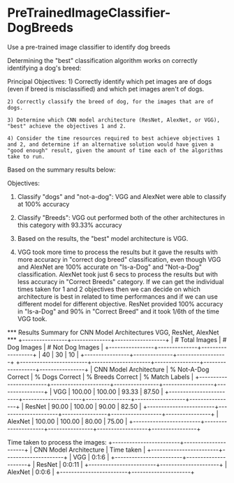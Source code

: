 # PreTrainedImageClassifier-DogBreeds
Use a pre-trained image classifier to identify dog breeds

Determining the "best" classification algorithm works on correctly identifying a dog's breed:

Principal Objectives:
	1) Correctly identify which pet images are of dogs (even if breed is misclassified) and which pet images aren't of dogs.
 
	2) Correctly classify the breed of dog, for the images that are of dogs.
 
	3) Determine which CNN model architecture (ResNet, AlexNet, or VGG), "best" achieve the objectives 1 and 2.
 
	4) Consider the time resources required to best achieve objectives 1 and 2, and determine if an alternative solution would have given a "good enough" result, given the amount of time each of the algorithms take to run.

Based on the summary results below:

Objectives:
1) Classify "dogs" and "not-a-dog": VGG and AlexNet were able to classify at 100% accuracy

2) Classify "Breeds": VGG out performed both of the other architectures in this category with 93.33% accuracy

3) Based on the results, the "best" model architecture is VGG. 

4) VGG took more time to process the results but it gave the results with more accuracy in "correct dog breed" classification, 
   even though VGG and AlexNet are 100% accurate on "Is-a-Dog" and "Not-a-Dog" classification. 
   AlexNet took just 6 secs to process the results but with less accuracy in "Correct Breeds" category. 
   If we can get the individual times taken for 1 and 2 objectives then we can decide on which architecture is best in related to time performances 
   and if we can use different model for different objective.
   ResNet provided 100% accuracy in "Is-a-Dog" and 90% in "Correct Breed" and it took 1/6th of the time VGG took.


*** Results Summary for CNN Model Architectures VGG, ResNet, AlexNet ***
+----------------+--------------+------------------+
| # Total Images | # Dog Images | # Not Dog Images |
+----------------+--------------+------------------+
|       40       |      30      |        10        |
+----------------+--------------+------------------+
+------------------------+---------------------+----------------+------------------+----------------+
| CNN Model Architecture | % Not-A-Dog Correct | % Dogs Correct | % Breeds Correct | % Match Labels |
+------------------------+---------------------+----------------+------------------+----------------+
|          VGG           |        100.00       |     100.00     |      93.33       |     87.50      |
+------------------------+---------------------+----------------+------------------+----------------+
|         ResNet         |        90.00        |     100.00     |      90.00       |     82.50      |
+------------------------+---------------------+----------------+------------------+----------------+
|        AlexNet         |        100.00       |     100.00     |      80.00       |     75.00      |
+------------------------+---------------------+----------------+------------------+----------------+

Time taken to process the images:
+------------------------+---------------------+
| CNN Model Architecture | 		Time taken     |
+------------------------+---------------------+
|          VGG           |        0:1:6        |
+------------------------+---------------------+
|         ResNet         |        0:0:11       |
+------------------------+---------------------+
|        AlexNet         |        0:0:6        |
+------------------------+---------------------+


